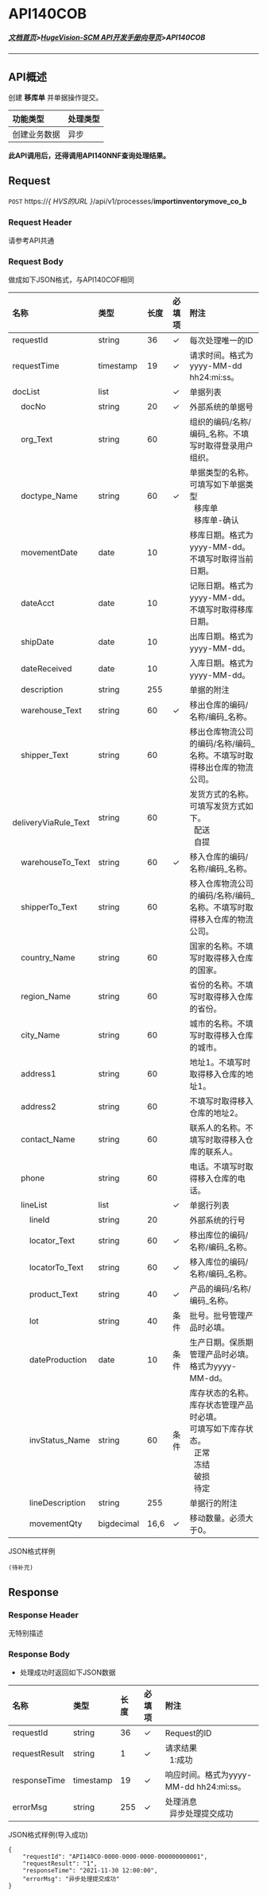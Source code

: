 # API140COB

##### [文档首页](../index.md)>[HugeVision-SCM API开发手册向导页](../api.md)>API140COB

---

## API概述

创建 **移库单** 并单据操作提交。

|功能类型|处理类型|
|:--|:--|
|创建业务数据|异步|

**此API调用后，还得调用API140NNF查询处理结果。**

##  Request

 ```POST```  https://*{ HVS的URL }*/api/v1/processes/**importinventorymove_co_b**
  
###  Request Header

请参考API共通

###  Request Body

做成如下JSON格式，与API140COF相同

|名称|类型|长度|必填项|附注|
|:--|:--|:--|:--|:--|
|requestId|string|36|✓|每次处理唯一的ID|
|requestTime|timestamp|19|✓|请求时间。格式为yyyy-MM-dd hh24:mi:ss。|
|docList|list||✓|单据列表|
|&nbsp; &nbsp; docNo|string|20|✓|外部系统的单据号|
|&nbsp; &nbsp; org_Text|string|60||组织的编码/名称/编码_名称。不填写时取得登录用户组织。|
|&nbsp; &nbsp; doctype_Name|string|60|✓|单据类型的名称。<br>可填写如下单据类型<br>&nbsp; 移库单<br>&nbsp; 移库单-确认|
|&nbsp; &nbsp; movementDate|date|10||移库日期。格式为yyyy-MM-dd。不填写时取得当前日期。|
|&nbsp; &nbsp; dateAcct|date|10||记账日期。格式为yyyy-MM-dd。不填写时取得移库日期。|
|&nbsp; &nbsp; shipDate|date|10||出库日期。格式为yyyy-MM-dd。|
|&nbsp; &nbsp; dateReceived|date|10||入库日期。格式为yyyy-MM-dd。|
|&nbsp; &nbsp; description|string|255||单据的附注|
|&nbsp; &nbsp; warehouse_Text|string|60|✓|移出仓库的编码/名称/编码_名称。|
|&nbsp; &nbsp; shipper_Text|string|60||移出仓库物流公司的编码/名称/编码_名称。不填写时取得移出仓库的物流公司。|
|&nbsp; &nbsp; deliveryViaRule_Text|string|60||发货方式的名称。<br>可填写发货方式如下。<br>&nbsp; 配送<br>&nbsp; 自提|
|&nbsp; &nbsp; warehouseTo_Text|string|60|✓|移入仓库的编码/名称/编码_名称。|
|&nbsp; &nbsp; shipperTo_Text|string|60||移入仓库物流公司的编码/名称/编码_名称。不填写时取得移入仓库的物流公司。|
|&nbsp; &nbsp; country_Name|string|60||国家的名称。不填写时取得移入仓库的国家。|
|&nbsp; &nbsp; region_Name|string|60||省份的名称。不填写时取得移入仓库的省份。|
|&nbsp; &nbsp; city_Name|string|60||城市的名称。不填写时取得移入仓库的城市。|
|&nbsp; &nbsp; address1|string|60||地址1。不填写时取得移入仓库的地址1。|
|&nbsp; &nbsp; address2|string|60||不填写时取得移入仓库的地址2。|
|&nbsp; &nbsp; contact_Name|string|60||联系人的名称。不填写时取得移入仓库的联系人。|
|&nbsp; &nbsp; phone|string|60||电话。不填写时取得移入仓库的电话。|
|&nbsp; &nbsp; lineList|list||✓|单据行列表|
|&nbsp; &nbsp; &nbsp; &nbsp; lineId|string|20||外部系统的行号|
|&nbsp; &nbsp; &nbsp; &nbsp; locator_Text|string|60|✓|移出库位的编码/名称/编码_名称。|
|&nbsp; &nbsp; &nbsp; &nbsp; locatorTo_Text|string|60|✓|移入库位的编码/名称/编码_名称。|
|&nbsp; &nbsp; &nbsp; &nbsp; product_Text|string|40|✓|产品的编码/名称/编码_名称。|
|&nbsp; &nbsp; &nbsp; &nbsp; lot|string|40|条件|批号。批号管理产品时必填。|
|&nbsp; &nbsp; &nbsp; &nbsp; dateProduction|date|10|条件|生产日期。保质期管理产品时必填。格式为yyyy-MM-dd。|
|&nbsp; &nbsp; &nbsp; &nbsp; invStatus_Name|string|60|条件|库存状态的名称。库存状态管理产品时必填。<br>可填写如下库存状态。<br>&nbsp; 正常<br>&nbsp; 冻结<br>&nbsp; 破损<br>&nbsp; 待定|
|&nbsp; &nbsp; &nbsp; &nbsp; lineDescription|string|255||单据行的附注|
|&nbsp; &nbsp; &nbsp; &nbsp; movementQty|bigdecimal|16,6|✓|移动数量。必须大于0。|

JSON格式样例
```
(待补充)
```

##  Response
 
###  Response Header

无特别描述

###  Response Body

* 处理成功时返回如下JSON数据

|名称|类型|长度|必填项|附注|
|:--|:--|:--|:--|:--|
|requestId|string|36|✓|Request的ID|
|requestResult|string|1|✓|请求结果<br>&nbsp; 1:成功|
|responseTime|timestamp|19|✓|响应时间。格式为yyyy-MM-dd hh24:mi:ss。|
|errorMsg|string|255|✓|处理消息<br>&nbsp; 异步处理提交成功|

JSON格式样例(导入成功)
```
{
    "requestId": "API140CO-0000-0000-0000-000000000001",
    "requestResult": "1",
    "responseTime": "2021-11-30 12:00:00",
    "errorMsg": "异步处理提交成功"
}
```
